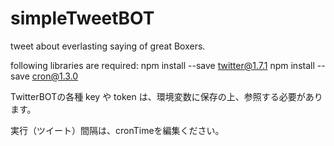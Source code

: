 # simpleTweetBOT
tweet about everlasting saying of great Boxers.

following libraries are required:
npm install --save twitter@1.7.1
npm install --save cron@1.3.0

TwitterBOTの各種 key や token は、環境変数に保存の上、参照する必要があります。

実行（ツイート）間隔は、cronTimeを編集ください。